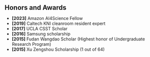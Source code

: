 <h1 id="Award"></h1>

<h2 style="margin: 60px 0px 10px;">Honors and Awards</h2>

<ul>
  <li>
    <strong>[2023]</strong> Amazon AI4Science Fellow
  </li>
  <li>
    <strong>[2019]</strong> Caltech KNI cleanroom resident expert
  </li>
  <li>
    <strong>[2017]</strong> UCLA CSST Scholar
  </li>
  <li>
    <strong>[2016]</strong> Samsung scholarship
  </li>
  <li>
    <strong>[2015]</strong> Fudan Wangdao Scholar (Highest honor of Undergraduate Research Program)
  </li>
  <li>
    <strong>[2015]</strong> Xu Zengshou Scholarship (1 out of 64)
  </li>
</ul>